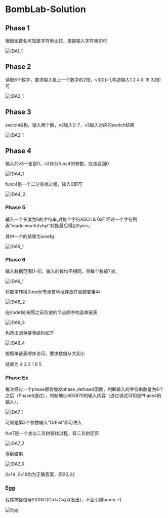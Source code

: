 # BombLab-Solution

## Phase 1

根据函数名可知是字符串比较，直接输入字符串即可

![IDA1_1](./pic/IDA1_1.PNG)

## Phase 2

读取6个数字，要求输入是上一个数字的2倍，v3[0]=1,构造输入1 2 4 8 16 32即可

![IDA2_1](./pic/IDA2_1.PNG)

## Phase 3

switch结构，输入两个数，v2输入0-7，v3输入对应的switch结果

![IDA3_1](./pic/IDA3_1.PNG)

## Phase 4

输入的v3一定是0，v2作为func4的参数，应该返回0

![IDA4_1](./pic/IDA4_1.PNG)

func4是一个二分查找过程，输入0即可

![IDA4_2](./pic/IDA4_2.PNG)

### Phase 5

输入一个长度为6的字符串,对每个字符ASCII & 0xF 经过一个字符列表"maduiersnfotvbyl"转换最后得到flyers，

其中一个的结果为ionefg

![IDA5_1](./pic/IDA5_1.PNG)

### Phase 6

输入数据范围[1-6]，输入的数均不相同，将每个数被7减，

![IDA6_1](./pic/IDA6_1.PNG)

将数字转换为node节点首地址存放在局部变量中

![IDA6_2](./pic/IDA6_2.PNG)

在node1处按照之前存放的节点顺序构造单链表

![IDA6_3](./pic/IDA6_3.PNG)

构造出的单链表结构如下

![IDA6_4](./pic/IDA6_4.PNG)

按照单链表顺序访问，要求数值从大到小

结果为 4 3 2 1 6 5

### Phase Ex

每次经过一个phase都会触发phase_defused函数，判断输入的字符串数量为6个之后（Phase6通过），判断地址603870的输入内容（通过调试可知是Phase4的输入），

![IDA7_1](./pic/IDA7_1.PNG)

可知是第3个参数输入"DrEvil"即可进入

fun7是一个类似二叉树查找过程，将二叉树还原

![IDA7_2](./pic/IDA7_2.PNG)

得到结果

![IDA7_3](./PIC/IDA7_3.PNG)

0x14 ,0x16均为正确答案，即20,22

### Egg

程序捕捉信号SIGINT(Ctrl+C可以发出)，不会引爆bomb :-)

![Egg](./pic/IDAEgg.PNG)


